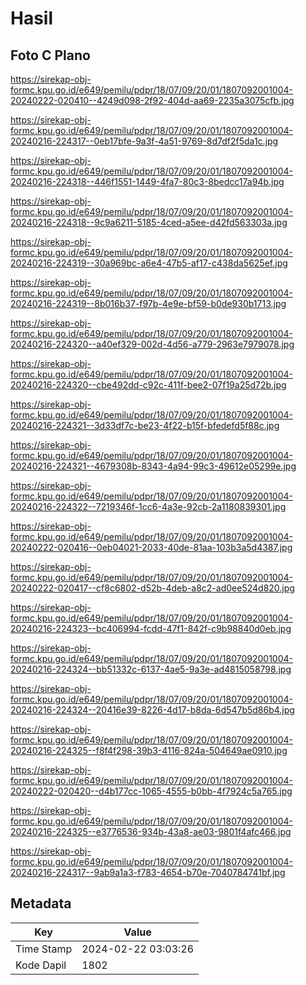 # Hasil

## Foto C Plano

https://sirekap-obj-formc.kpu.go.id/e649/pemilu/pdpr/18/07/09/20/01/1807092001004-20240222-020410--4249d098-2f92-404d-aa69-2235a3075cfb.jpg

https://sirekap-obj-formc.kpu.go.id/e649/pemilu/pdpr/18/07/09/20/01/1807092001004-20240216-224317--0eb17bfe-9a3f-4a51-9769-8d7df2f5da1c.jpg

https://sirekap-obj-formc.kpu.go.id/e649/pemilu/pdpr/18/07/09/20/01/1807092001004-20240216-224318--446f1551-1449-4fa7-80c3-8bedcc17a94b.jpg

https://sirekap-obj-formc.kpu.go.id/e649/pemilu/pdpr/18/07/09/20/01/1807092001004-20240216-224318--9c9a6211-5185-4ced-a5ee-d42fd563303a.jpg

https://sirekap-obj-formc.kpu.go.id/e649/pemilu/pdpr/18/07/09/20/01/1807092001004-20240216-224319--30a969bc-a6e4-47b5-af17-c438da5625ef.jpg

https://sirekap-obj-formc.kpu.go.id/e649/pemilu/pdpr/18/07/09/20/01/1807092001004-20240216-224319--8b016b37-f97b-4e9e-bf59-b0de930b1713.jpg

https://sirekap-obj-formc.kpu.go.id/e649/pemilu/pdpr/18/07/09/20/01/1807092001004-20240216-224320--a40ef329-002d-4d56-a779-2963e7979078.jpg

https://sirekap-obj-formc.kpu.go.id/e649/pemilu/pdpr/18/07/09/20/01/1807092001004-20240216-224320--cbe492dd-c92c-411f-bee2-07f19a25d72b.jpg

https://sirekap-obj-formc.kpu.go.id/e649/pemilu/pdpr/18/07/09/20/01/1807092001004-20240216-224321--3d33df7c-be23-4f22-b15f-bfedefd5f88c.jpg

https://sirekap-obj-formc.kpu.go.id/e649/pemilu/pdpr/18/07/09/20/01/1807092001004-20240216-224321--4679308b-8343-4a94-99c3-49612e05299e.jpg

https://sirekap-obj-formc.kpu.go.id/e649/pemilu/pdpr/18/07/09/20/01/1807092001004-20240216-224322--7219346f-1cc6-4a3e-92cb-2a1180839301.jpg

https://sirekap-obj-formc.kpu.go.id/e649/pemilu/pdpr/18/07/09/20/01/1807092001004-20240222-020416--0eb04021-2033-40de-81aa-103b3a5d4387.jpg

https://sirekap-obj-formc.kpu.go.id/e649/pemilu/pdpr/18/07/09/20/01/1807092001004-20240222-020417--cf8c6802-d52b-4deb-a8c2-ad0ee524d820.jpg

https://sirekap-obj-formc.kpu.go.id/e649/pemilu/pdpr/18/07/09/20/01/1807092001004-20240216-224323--bc406994-fcdd-47f1-842f-c9b98840d0eb.jpg

https://sirekap-obj-formc.kpu.go.id/e649/pemilu/pdpr/18/07/09/20/01/1807092001004-20240216-224324--bb51332c-6137-4ae5-9a3e-ad4815058798.jpg

https://sirekap-obj-formc.kpu.go.id/e649/pemilu/pdpr/18/07/09/20/01/1807092001004-20240216-224324--20416e39-8226-4d17-b8da-6d547b5d86b4.jpg

https://sirekap-obj-formc.kpu.go.id/e649/pemilu/pdpr/18/07/09/20/01/1807092001004-20240216-224325--f8f4f298-39b3-4116-824a-504649ae0910.jpg

https://sirekap-obj-formc.kpu.go.id/e649/pemilu/pdpr/18/07/09/20/01/1807092001004-20240222-020420--d4b177cc-1065-4555-b0bb-4f7924c5a765.jpg

https://sirekap-obj-formc.kpu.go.id/e649/pemilu/pdpr/18/07/09/20/01/1807092001004-20240216-224325--e3776536-934b-43a8-ae03-9801f4afc466.jpg

https://sirekap-obj-formc.kpu.go.id/e649/pemilu/pdpr/18/07/09/20/01/1807092001004-20240216-224317--9ab9a1a3-f783-4654-b70e-7040784741bf.jpg


## Metadata

| Key        | Value               |
| ---------- | ------------------- |
| Time Stamp | 2024-02-22 03:03:26 |
| Kode Dapil | 1802                |



